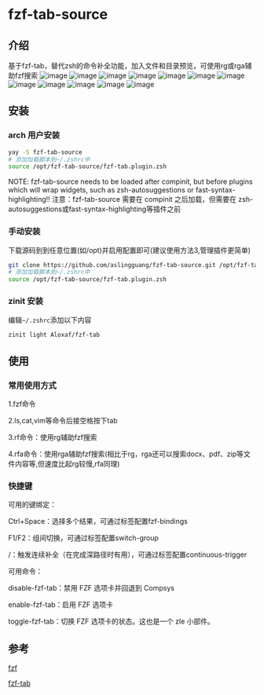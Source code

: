 # fzf-tab-source

## 介绍

基于fzf-tab，替代zsh的命令补全功能，加入文件和目录预览，可使用rg或rga辅助fzf搜索
![image](https://github.com/aslingguang/fzf-tab-source/assets/74995823/02df5260-bc48-4169-9e73-d1aaac3a3c5c)
![image](https://github.com/aslingguang/fzf-tab-source/assets/74995823/7846c09a-d83f-4b0b-93f8-a3e3dd2f468f)
![image](https://github.com/aslingguang/fzf-tab-source/assets/74995823/68b99a1d-d041-45b7-a00a-e11580e15e55)
![image](https://github.com/aslingguang/fzf-tab-source/assets/74995823/b132e672-6b69-4ae6-bc0e-5f3f76ab40e7)
![image](https://github.com/aslingguang/fzf-tab-source/assets/74995823/2c8ea771-bf7f-4591-854b-2ad2928f07c4)
![image](https://github.com/aslingguang/fzf-tab-source/assets/74995823/7cb1f641-6e0f-45ce-b3fb-93908cc084fa)
![image](https://github.com/aslingguang/fzf-tab-source/assets/74995823/20713b23-0452-4a9a-bad9-ca8063592f82)
![image](https://github.com/aslingguang/fzf-tab-source/assets/74995823/44a555a9-9e6f-48b6-83fa-f511cab26ad2)
![image](https://github.com/aslingguang/fzf-tab-source/assets/74995823/6d3b1b7e-ce22-4dfc-8cc8-d3760728ebec)
![image](https://github.com/aslingguang/fzf-tab-source/assets/74995823/83ed8500-4d89-47cb-924d-9739d6fdc6cc)
![image](https://github.com/aslingguang/fzf-tab-source/assets/74995823/5d34ce81-92b3-422d-931f-d4c33c2b27d1)
![image](https://github.com/aslingguang/fzf-tab-source/assets/74995823/d8040cdd-d9d3-42d2-ba5a-09fa7e934530)

## 安装

### arch 用户安装

```bash
yay -S fzf-tab-source
# 添加加载脚本到~/.zshrc中
source /opt/fzf-tab-source/fzf-tab.plugin.zsh
```

NOTE: fzf-tab-source needs to be loaded after compinit, but before plugins which will wrap widgets, such as zsh-autosuggestions or fast-syntax-highlighting!!
注意：fzf-tab-source 需要在 compinit 之后加载，但需要在 zsh-autosuggestions或fast-syntax-highlighting等插件之前

### 手动安装

下载源码到到任意位置(如/opt)并启用配置即可(建议使用方法3,管理插件更简单)

```bash
git clone https://github.com/aslingguang/fzf-tab-source.git /opt/fzf-tab-source
# 添加加载脚本到~/.zshrc中
source /opt/fzf-tab-source/fzf-tab.plugin.zsh
```

### zinit 安装

编辑`~/.zshrc`添加以下内容

```bash
zinit light Aloxaf/fzf-tab
```

## 使用

### 常用使用方式

1.fzf命令

2.ls,cat,vim等命令后接空格按下tab

3.rf命令：使用rg辅助fzf搜索

4.rfa命令：使用rga辅助fzf搜索(相比于rg，rga还可以搜索docx、pdf、zip等文件内容等,但速度比起rg较慢,rfa同理)

### 快捷键

可用的键绑定：

Ctrl+Space：选择多个结果，可通过标签配置fzf-bindings

F1/F2：组间切换，可通过标签配置switch-group

/：触发连续补全（在完成深路径时有用），可通过标签配置continuous-trigger

可用命令：

disable-fzf-tab：禁用 FZF 选项卡并回退到 Compsys

enable-fzf-tab：启用 FZF 选项卡

toggle-fzf-tab：切换 FZF 选项卡的状态。这也是一个 zle 小部件。

## 参考

[fzf](https://github.com/junegunn/fzf)

[fzf-tab](https://github.com/Aloxaf/fzf-tab)
